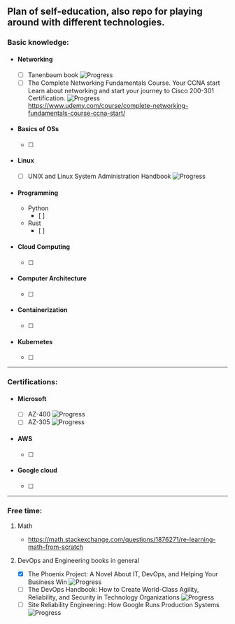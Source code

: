 ## Plan of self-education, also repo for playing around with different technologies.

### Basic knowledge:
- #### Networking 
	- [ ] Tanenbaum book ![Progress](https://progress-bar.dev/0/?title=progress) 
	- [ ] The Complete Networking Fundamentals Course. Your CCNA start Learn about networking and start your journey to Cisco 200-301 Certification. ![Progress](https://progress-bar.dev/0/?title=progress)  
	https://www.udemy.com/course/complete-networking-fundamentals-course-ccna-start/ 

- #### Basics of OSs
	- [ ] 

- #### Linux
	- [ ] UNIX and Linux System Administration Handbook ![Progress](https://progress-bar.dev/0/?title=progress)  

- #### Programming
  - Python
  	- [ ] 
  - Rust
   	- [ ] 

- #### Cloud Computing
	- [ ] 

- #### Computer Architecture
	- [ ]

- #### Containerization
	- [ ]

- #### Kubernetes
    - [ ]

---

### Certifications:
- #### Microsoft
	- [ ] AZ-400 ![Progress](https://progress-bar.dev/0/?title=progress)
	- [ ] AZ-305 ![Progress](https://progress-bar.dev/0/?title=progress) 

- #### AWS
    - [ ]

- #### Google cloud
    - [ ]

---

### Free time:
1) Math
	- https://math.stackexchange.com/questions/1876271/re-learning-math-from-scratch 

2) DevOps and Engineering books in general
	- [x] The Phoenix Project: A Novel About IT, DevOps, and Helping Your Business Win ![Progress](https://progress-bar.dev/100/?title=progress) 
	- [ ] The DevOps Handbook: How to Create World-Class Agility, Reliability, and Security in Technology Organizations ![Progress](https://progress-bar.dev/0/?title=progress) 
	- [ ] Site Reliability Engineering: How Google Runs Production Systems ![Progress](https://progress-bar.dev/0/?title=progress) 

